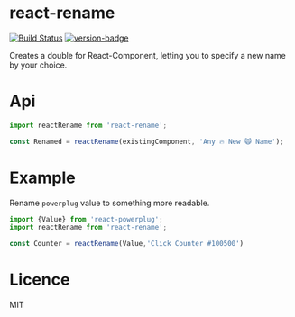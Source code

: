 # react-rename 
[![Build Status](https://secure.travis-ci.org/theKashey/react-rename.svg)](http://travis-ci.org/theKashey/react-rename)
[![version-badge](https://img.shields.io/npm/v/react-rename.svg?style=flat-square)](https://www.npmjs.com/package/react-rename)

Creates a double for React-Component, letting you to specify a new name by your choice.
# Api
```js
import reactRename from 'react-rename';

const Renamed = reactRename(existingComponent, 'Any 🔥 New 🙀 Name');
```

# Example

Rename `powerplug` value to something more readable. 
```js
import {Value} from 'react-powerplug';
import reactRename from 'react-rename';

const Counter = reactRename(Value,'Click Counter #100500')
```
 
# Licence
 MIT
 